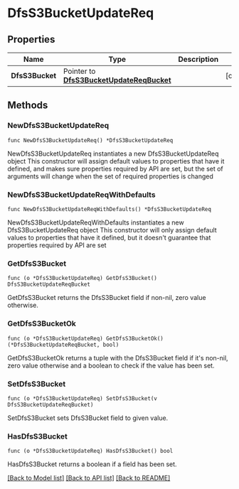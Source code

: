 # DfsS3BucketUpdateReq

## Properties

Name | Type | Description | Notes
------------ | ------------- | ------------- | -------------
**DfsS3Bucket** | Pointer to [**DfsS3BucketUpdateReqBucket**](DfsS3BucketUpdateReqBucket.md) |  | [optional] 

## Methods

### NewDfsS3BucketUpdateReq

`func NewDfsS3BucketUpdateReq() *DfsS3BucketUpdateReq`

NewDfsS3BucketUpdateReq instantiates a new DfsS3BucketUpdateReq object
This constructor will assign default values to properties that have it defined,
and makes sure properties required by API are set, but the set of arguments
will change when the set of required properties is changed

### NewDfsS3BucketUpdateReqWithDefaults

`func NewDfsS3BucketUpdateReqWithDefaults() *DfsS3BucketUpdateReq`

NewDfsS3BucketUpdateReqWithDefaults instantiates a new DfsS3BucketUpdateReq object
This constructor will only assign default values to properties that have it defined,
but it doesn't guarantee that properties required by API are set

### GetDfsS3Bucket

`func (o *DfsS3BucketUpdateReq) GetDfsS3Bucket() DfsS3BucketUpdateReqBucket`

GetDfsS3Bucket returns the DfsS3Bucket field if non-nil, zero value otherwise.

### GetDfsS3BucketOk

`func (o *DfsS3BucketUpdateReq) GetDfsS3BucketOk() (*DfsS3BucketUpdateReqBucket, bool)`

GetDfsS3BucketOk returns a tuple with the DfsS3Bucket field if it's non-nil, zero value otherwise
and a boolean to check if the value has been set.

### SetDfsS3Bucket

`func (o *DfsS3BucketUpdateReq) SetDfsS3Bucket(v DfsS3BucketUpdateReqBucket)`

SetDfsS3Bucket sets DfsS3Bucket field to given value.

### HasDfsS3Bucket

`func (o *DfsS3BucketUpdateReq) HasDfsS3Bucket() bool`

HasDfsS3Bucket returns a boolean if a field has been set.


[[Back to Model list]](../README.md#documentation-for-models) [[Back to API list]](../README.md#documentation-for-api-endpoints) [[Back to README]](../README.md)


